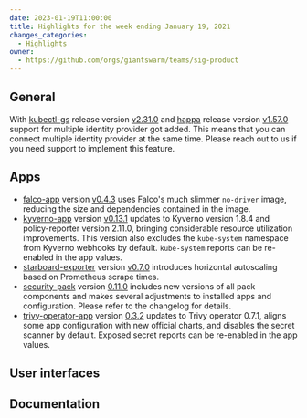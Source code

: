 ```yaml
---
date: 2023-01-19T11:00:00
title: Highlights for the week ending January 19, 2021
changes_categories:
  - Highlights
owner:
  - https://github.com/orgs/giantswarm/teams/sig-product
---
```


## General

With [kubectl-gs](https://github.com/giantswarm/kubectl-gs) release version [v2.31.0](https://github.com/giantswarm/kubectl-gs/blob/main/CHANGELOG.md#2310---2023-01-18) and [happa](https://github.com/giantswarm/happa) release version [v1.57.0](https://github.com/giantswarm/happa/releases/tag/v1.57.0) support for multiple identity provider got added. This means that you can connect multiple identity provider at the same time. Please reach out to us if you need support to implement this feature.
## Apps

- [falco-app](https://github.com/giantswarm/falco-app) version [v0.4.3](https://github.com/giantswarm/falco-app/blob/main/CHANGELOG.md#043---2022-12-21) uses Falco's much slimmer `no-driver` image, reducing the size and dependencies contained in the image.
- [kyverno-app](https://github.com/giantswarm/kyverno-app) version [v0.13.1](https://github.com/giantswarm/kyverno-app/blob/main/CHANGELOG.md#0131---2022-12-21) updates to Kyverno version 1.8.4 and policy-reporter version 2.11.0, bringing considerable resource utilization improvements. This version also excludes the `kube-system` namespace from Kyverno webhooks by default. `kube-system` reports can be re-enabled in the app values.
- [starboard-exporter](https://github.com/giantswarm/starboard-exporter) version [v0.7.0](https://github.com/giantswarm/starboard-exporter/blob/main/CHANGELOG.md#070---2023-01-11) introduces horizontal autoscaling based on Prometheus scrape times.
- [security-pack](https://github.com/giantswarm/security-pack) version [0.11.0](https://github.com/giantswarm/security-pack/blob/main/CHANGELOG.md#0110---2023-01-11) includes new versions of all pack components and makes several adjustments to installed apps and configuration. Please refer to the changelog for details.
- [trivy-operator-app](https://github.com/giantswarm/trivy-operator-app) version [0.3.2](https://github.com/giantswarm/trivy-operator-app/blob/main/CHANGELOG.md#032---2022-12-21) updates to Trivy operator 0.7.1, aligns some app configuration with new official charts, and disables the secret scanner by default. Exposed secret reports can be re-enabled in the app values.

## User interfaces

## Documentation


